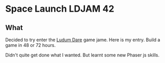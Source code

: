 # Space Launch LDJAM 42

## What

Decided to try enter the [Ludum Dare](https://ldjam.com/) game jame. Here is my entry.
Build a game in 48 or 72 hours. 

Didn't quite get done what I wanted. But learnt some new Phaser js skills.